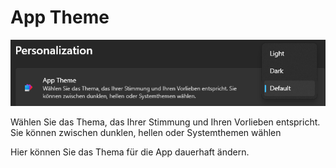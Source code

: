# App Theme

![image](/LiftDataManager/Docs/HelpImages/image102.png)  

Wählen Sie das Thema, das Ihrer Stimmung und Ihren Vorlieben entspricht. Sie können zwischen dunklen, hellen oder Systemthemen wählen

Hier können Sie das Thema für die App dauerhaft ändern.
